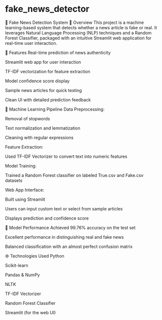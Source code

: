 # fake_news_detector

📰 Fake News Detection System
📌 Overview
This project is a machine learning-based system that detects whether a news article is fake or real. It leverages Natural Language Processing (NLP) techniques and a Random Forest Classifier, packaged with an intuitive Streamlit web application for real-time user interaction.

🚀 Features
Real-time prediction of news authenticity

Streamlit web app for user interaction

TF-IDF vectorization for feature extraction

Model confidence score display

Sample news articles for quick testing

Clean UI with detailed prediction feedback

🧠 Machine Learning Pipeline
Data Preprocessing:

Removal of stopwords

Text normalization and lemmatization

Cleaning with regular expressions

Feature Extraction:

Used TF-IDF Vectorizer to convert text into numeric features

Model Training:

Trained a Random Forest classifier on labeled True.csv and Fake.csv datasets

Web App Interface:

Built using Streamlit

Users can input custom text or select from sample articles

Displays prediction and confidence score

🧪 Model Performance
Achieved 99.76% accuracy on the test set

Excellent performance in distinguishing real and fake news

Balanced classification with an almost perfect confusion matrix

⚙️ Technologies Used
Python

Scikit-learn

Pandas & NumPy

NLTK

TF-IDF Vectorizer

Random Forest Classifier

Streamlit (for the web UI)
